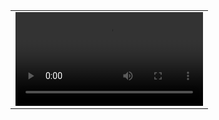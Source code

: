<table class="center">
<tr>
  <td>
    <video controls autoplay loop>
      <source src="movie.mp4" type="results/exp1/ghibli/01_ghibli.mp4">
      Your browser does not support the video tag.
    </video>
  </td>
</tr>
</table>